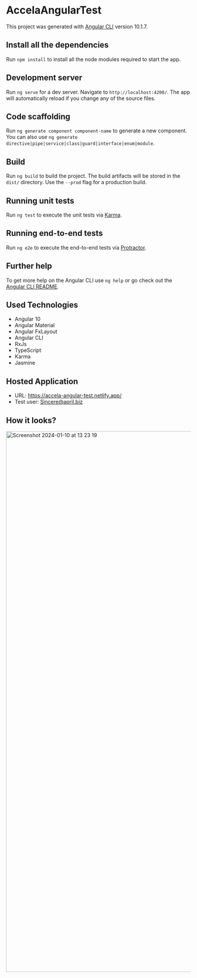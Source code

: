 # AccelaAngularTest

This project was generated with [Angular CLI](https://github.com/angular/angular-cli) version 10.1.7.

## Install all the dependencies

Run `npm install` to install all the node modules required to start the app.

## Development server

Run `ng serve` for a dev server. Navigate to `http://localhost:4200/`. The app will automatically reload if you change any of the source files.

## Code scaffolding

Run `ng generate component component-name` to generate a new component. You can also use `ng generate directive|pipe|service|class|guard|interface|enum|module`.

## Build

Run `ng build` to build the project. The build artifacts will be stored in the `dist/` directory. Use the `--prod` flag for a production build.

## Running unit tests

Run `ng test` to execute the unit tests via [Karma](https://karma-runner.github.io).

## Running end-to-end tests

Run `ng e2e` to execute the end-to-end tests via [Protractor](http://www.protractortest.org/).

## Further help

To get more help on the Angular CLI use `ng help` or go check out the [Angular CLI README](https://github.com/angular/angular-cli/blob/master/README.md).

## Used Technologies

- Angular 10
- Angular Material
- Angular FxLayout
- Angular CLI
- RxJs
- TypeScript
- Karma
- Jasmine

## Hosted Application

- URL: https://accela-angular-test.netlify.app/
- Test user: Sincere@april.biz


## How it looks?

<img width="1470" alt="Screenshot 2024-01-10 at 13 23 19" src="https://github.com/agussalberdi/accela-angular-test/assets/43733257/f49b3969-3504-43b7-80c1-41f5dcce9c8d">




